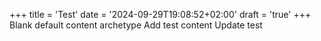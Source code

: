 +++
title = 'Test'
date = '2024-09-29T19:08:52+02:00'
draft = 'true'
+++
Blank default content archetype
Add test content
Update test
